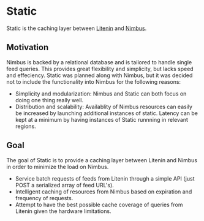 # Static

Static is the caching layer between [Litenin](https://github.com/bearfrieze/litenin) and [Nimbus](https://github.com/bearfrieze/nimbus).

## Motivation

Nimbus is backed by a relational database and is tailored to handle single feed queries. This provides great flexibility and simplicity, but lacks speed and effeciency. Static was planned along with Nimbus, but it was decided not to include the functionality into Nimbus for the following reasons:

- Simplicity and modularization: Nimbus and Static can both focus on doing one thing really well.
- Distribution and scalability: Availablity of Nimbus resources can easily be increased by launching additional instances of static. Latency can be kept at a minimum by having instances of Static runnning in relevant regions.

## Goal

The goal of Static is to provide a caching layer between Litenin and Nimbus in order to minimize the load on Nimbus.

- Service batch requests of feeds from Litenin through a simple API (just POST a serialized array of feed URL's).
- Intelligent caching of resources from Nimbus based on expiration and frequency of requests.
- Attempt to have the best possible cache coverage of queries from Litenin given the hardware limitations.
